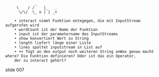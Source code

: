                  _
         \    / /    |_   _
          \/\/  \_ o | | _>

        • interact nimmt Funktion entegegen, die mit InputStream aufgerufen wird
        • wordCount ist der Name der Funktion
        • input ist der parametername des InputStreams
        • show konvertiert Wert zu String
        • length liefert länge einer Liste
        • lines spaltet inputstream in List auf
        • ++ fügt an den output noch weiteren String anWas genau macht where? Die Funktion definieren? Oder ist das ein Operator,
        der zu interact gehört?

















































































slide 007
